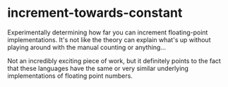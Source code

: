 # increment-towards-constant
Experimentally determining how far you can increment floating-point implementations. It's not like the theory can explain what's up without playing around with the manual counting or anything...

Not an incredibly exciting piece of work, but it definitely points to the fact that these languages have the same or very similar underlying implementations of floating point numbers.
